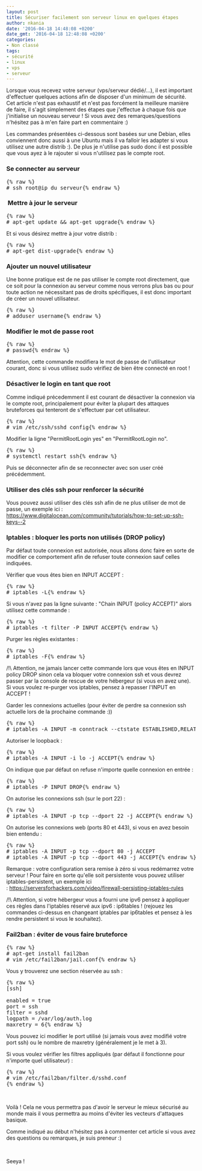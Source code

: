 ```yaml
---
layout: post
title: Sécuriser facilement son serveur linux en quelques étapes
author: nkania
date: '2016-04-18 14:48:08 +0200'
date_gmt: '2016-04-18 12:48:08 +0200'
categories:
- Non classé
tags:
- sécurité
- linux
- vps
- serveur
---
```


Lorsque vous recevez votre serveur (vps/serveur dédié/...), il est important d'effectuer quelques actions afin de disposer d'un minimum de sécurité. Cet article n'est pas exhaustif et n'est pas forcément la meilleure manière de faire, il s'agit simplement des étapes que j'effectue à chaque fois que j'initialise un nouveau serveur ! Si vous avez des remarques/questions n'hésitez pas à m'en faire part en commentaire :)

Les commandes présentées ci-dessous sont basées sur une Debian, elles conviennent donc aussi à une Ubuntu mais il va falloir les adapter si vous utilisez une autre distrib :). De plus je n'utilise pas sudo donc il est possible que vous ayez à le rajouter si vous n'utilisez pas le compte root.

### Se connecter au serveur
<pre class="lang:default decode:true">
{% raw %}
# ssh root@ip_du_serveur{% endraw %}
</pre>

###  Mettre à jour le serveur
<pre class="lang:default decode:true">
{% raw %}
# apt-get update &amp;&amp; apt-get upgrade{% endraw %}
</pre>

Et si vous désirez mettre à jour votre distrib :

<pre class="lang:default decode:true">
{% raw %}
# apt-get dist-upgrade{% endraw %}
</pre>

### Ajouter un nouvel utilisateur
Une bonne pratique est de ne pas utiliser le compte root directement, que ce soit pour la connexion au serveur comme nous verrons plus bas ou pour toute action ne nécessitant pas de droits spécifiques, il est donc important de créer un nouvel utilisateur.

<pre class="lang:default decode:true">
{% raw %}
# adduser username{% endraw %}
</pre>

### Modifier le mot de passe root
<pre class="lang:default decode:true">
{% raw %}
# passwd{% endraw %}
</pre>

Attention, cette commande modifiera le mot de passe de l'utilisateur courant, donc si vous utilisez sudo vérifiez de bien être connecté en root !

### Désactiver le login en tant que root
Comme indiqué précedemment il est courant de désactiver la connexion via le compte root, principalement pour éviter la plupart des attaques bruteforces qui tenteront de s'effectuer par cet utilisateur.

<pre class="lang:default decode:true">
{% raw %}
# vim /etc/ssh/sshd_config{% endraw %}
</pre>

Modifier la ligne "PermitRootLogin yes" en "PermitRootLogin no".

<pre class="lang:default decode:true">
{% raw %}
# systemctl restart ssh{% endraw %}
</pre>

Puis se déconnecter afin de se reconnecter avec son user créé précédemment.

### Utiliser des clés ssh pour renforcer la sécurité
Vous pouvez aussi utiliser des clés ssh afin de ne plus utiliser de mot de passe, un exemple ici : <a href="https://www.digitalocean.com/community/tutorials/how-to-set-up-ssh-keys--2">https://www.digitalocean.com/community/tutorials/how-to-set-up-ssh-keys--2</a>

### Iptables : bloquer les ports non utilisés (DROP policy)
Par défaut toute connexion est autorisée, nous allons donc faire en sorte de modifier ce comportement afin de refuser toute connexion sauf celles indiquées.

Vérifier que vous êtes bien en INPUT ACCEPT :

<pre class="lang:default decode:true">
{% raw %}
# iptables -L{% endraw %}
</pre>

Si vous n'avez pas la ligne suivante : <span class="message_body">"Chain INPUT (policy ACCEPT)" alors utilisez cette commande :</span>

<pre class="lang:default decode:true">
{% raw %}
# iptables -t filter -P INPUT ACCEPT{% endraw %}
</pre>

Purger les règles existantes :

<pre class="lang:default decode:true">
{% raw %}
# iptables -F{% endraw %}
</pre>

/!\ Attention, ne jamais lancer cette commande lors que vous êtes en INPUT policy DROP sinon cela va bloquer votre connexion ssh et vous devrez passer par la console de rescue de votre hébergeur (si vous en avez une). Si vous voulez re-purger vos iptables, pensez à repasser l'INPUT en ACCEPT !

Garder les connexions actuelles (pour éviter de perdre sa connexion ssh actuelle lors de la prochaine commande :))

<pre class="lang:default decode:true">
{% raw %}
# iptables -A INPUT -m conntrack --ctstate ESTABLISHED,RELATED -j ACCEPT{% endraw %}
</pre>

Autoriser le loopback :

<pre class="lang:default decode:true">
{% raw %}
# iptables -A INPUT -i lo -j ACCEPT{% endraw %}
</pre>

On indique que par défaut on refuse n'importe quelle connexion en entrée :

<pre class="lang:default decode:true">
{% raw %}
# iptables -P INPUT DROP{% endraw %}
</pre>

On autorise les connexions ssh (sur le port 22) :

<pre class="lang:default decode:true">
{% raw %}
# iptables -A INPUT -p tcp --dport 22 -j ACCEPT{% endraw %}
</pre>

On autorise les connexions web (ports 80 et 443), si vous en avez besoin bien entendu :

<pre class="lang:default decode:true">
{% raw %}
# iptables -A INPUT -p tcp --dport 80 -j ACCEPT
# iptables -A INPUT -p tcp --dport 443 -j ACCEPT{% endraw %}
</pre>

Remarque : votre configuration sera remise à zéro si vous redémarrez votre serveur ! Pour faire en sorte qu'elle soit persistente vous pouvez utiliser iptables-persistent, un exemple ici : <a href="https://serversforhackers.com/video/firewall-persisting-iptables-rules">https://serversforhackers.com/video/firewall-persisting-iptables-rules</a>

/!\ Attention, si votre hébergeur vous a fourni une ipv6 pensez à appliquer ces règles dans l'iptables réservé aux ipv6 : ip6tables ! (rejouez les commandes ci-dessus en changeant iptables par ip6tables et pensez à les rendre persistent si vous le souhaitez).

### Fail2ban : éviter de vous faire bruteforce
<pre class="lang:default decode:true">
{% raw %}
# apt-get install fail2ban
# vim /etc/fail2ban/jail.conf{% endraw %}
</pre>

Vous y trouverez une section réservée au ssh :

<pre class="lang:default decode:true">
{% raw %}
[ssh]

enabled = true
port = ssh
filter = sshd
logpath = /var/log/auth.log
maxretry = 6{% endraw %}
</pre>

Vous pouvez ici modifier le port utilisé (si jamais vous avez modifié votre port ssh) ou le nombre de maxretry (généralement je le met à 3).

Si vous voulez vérifier les filtres appliqués (par défaut il fonctionne pour n'importe quel utilisateur) :

<pre class="lang:default decode:true">
{% raw %}
# vim /etc/fail2ban/filter.d/sshd.conf
{% endraw %}
</pre>

&nbsp;

Voilà ! Cela ne vous permettra pas d'avoir le serveur le mieux sécurisé au monde mais il vous permettra au moins d'éviter les vecteurs d'attaques basique.

Comme indiqué au début n'hésitez pas à commenter cet article si vous avez des questions ou remarques, je suis preneur :)

&nbsp;

Seeya !


